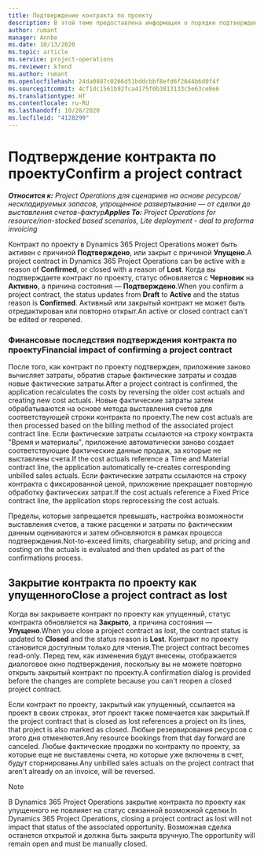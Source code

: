 ```yaml
---
title: Подтверждение контракта по проекту
description: В этой теме предоставлена информация о порядке подтверждения контракта в Project Operations.
author: rumant
manager: Annbe
ms.date: 10/13/2020
ms.topic: article
ms.service: project-operations
ms.reviewer: kfend
ms.author: rumant
ms.openlocfilehash: 24da0887c0266d51bddcbbf8efd6f2644b6d0f4f
ms.sourcegitcommit: 4cf1dc1561b92fca4175f0b3813133c5e63ce8e6
ms.translationtype: HT
ms.contentlocale: ru-RU
ms.lasthandoff: 10/28/2020
ms.locfileid: "4128299"
---
```

# <a name="confirm-a-project-contract"></a><span data-ttu-id="3cdb3-103">Подтверждение контракта по проекту</span><span class="sxs-lookup"><span data-stu-id="3cdb3-103">Confirm a project contract</span></span>

<span data-ttu-id="3cdb3-104">_**Относится к:** Project Operations для сценариев на основе ресурсов/нескладируемых запасов, упрощенное развертывание — от сделки до выставления счетов-фактур_</span><span class="sxs-lookup"><span data-stu-id="3cdb3-104">_**Applies To:** Project Operations for resource/non-stocked based scenarios, Lite deployment - deal to proforma invoicing_</span></span>

<span data-ttu-id="3cdb3-105">Контракт по проекту в Dynamics 365 Project Operations может быть активен с причиной **Подтверждено**, или закрыт с причиной **Упущено**.</span><span class="sxs-lookup"><span data-stu-id="3cdb3-105">A project contract in Dynamics 365 Project Operations can be active with a reason of **Confirmed**, or closed with a reason of **Lost**.</span></span> <span data-ttu-id="3cdb3-106">Когда вы подтверждаете контракт по проекту, статус обновляется с **Черновик** на **Активно**, а причина состояния — **Подтверждено**.</span><span class="sxs-lookup"><span data-stu-id="3cdb3-106">When you confirm a project contract, the status updates from **Draft** to **Active** and the status reason is **Confirmed**.</span></span> <span data-ttu-id="3cdb3-107">Активный или закрытый контракт не может быть отредактирован или повторно открыт.</span><span class="sxs-lookup"><span data-stu-id="3cdb3-107">An active or closed contract can't be edited or reopened.</span></span> 

### <a name="financial-impact-of-confirming-a-project-contract"></a><span data-ttu-id="3cdb3-108">Финансовые последствия подтверждения контракта по проекту</span><span class="sxs-lookup"><span data-stu-id="3cdb3-108">Financial impact of confirming a project contract</span></span>

<span data-ttu-id="3cdb3-109">После того, как контракт по проекту подтвержден, приложение заново вычисляет затраты, обратив старые фактические затраты и создав новые фактические затраты.</span><span class="sxs-lookup"><span data-stu-id="3cdb3-109">After a project contract is confirmed, the application recalculates the costs by reversing the older cost actuals and creating new cost actuals.</span></span> <span data-ttu-id="3cdb3-110">Новые фактические затраты затем обрабатываются на основе метода выставления счетов для соответствующей строки контракта по проекту.</span><span class="sxs-lookup"><span data-stu-id="3cdb3-110">The new cost actuals are then processed based on the billing method of the associated project contract line.</span></span> <span data-ttu-id="3cdb3-111">Если фактические затраты ссылаются на строку контракта "Время и материалы", приложение автоматически заново создает соответствующие фактические данные продаж, за которые не выставлены счета.</span><span class="sxs-lookup"><span data-stu-id="3cdb3-111">If the cost actuals reference a Time and Material contract line, the application automatically re-creates corresponding unbilled sales actuals.</span></span> <span data-ttu-id="3cdb3-112">Если фактические затраты ссылаются на строку контракта с фиксированной ценой, приложение прекращает повторную обработку фактических затрат.</span><span class="sxs-lookup"><span data-stu-id="3cdb3-112">If the cost actuals reference a Fixed Price contract line, the application stops reprocessing the cost actuals.</span></span>

<span data-ttu-id="3cdb3-113">Пределы, которые запрещается превышать, настройка возможности выставления счетов, а также расценки и затраты по фактическим данным оцениваются и затем обновляются в рамках процесса подтверждения.</span><span class="sxs-lookup"><span data-stu-id="3cdb3-113">Not-to-exceed limits, chargeability setup, and pricing and costing on the actuals is evaluated and then updated as part of the confirmations process.</span></span>

## <a name="close-a-project-contract-as-lost"></a><span data-ttu-id="3cdb3-114">Закрытие контракта по проекту как упущенного</span><span class="sxs-lookup"><span data-stu-id="3cdb3-114">Close a project contract as lost</span></span>

<span data-ttu-id="3cdb3-115">Когда вы закрываете контракт по проекту как упущенный, статус контракта обновляется на **Закрыто**, а причина состояния — **Упущено**.</span><span class="sxs-lookup"><span data-stu-id="3cdb3-115">When you close a project contract as lost, the contract status is updated to **Closed** and the status reason is **Lost**.</span></span> <span data-ttu-id="3cdb3-116">Контракт по проекту становится доступным только для чтения.</span><span class="sxs-lookup"><span data-stu-id="3cdb3-116">The project contract becomes read-only.</span></span> <span data-ttu-id="3cdb3-117">Перед тем, как изменения будут внесены, отображается диалоговое окно подтверждения, поскольку вы не можете повторно открыть закрытый контракт по проекту.</span><span class="sxs-lookup"><span data-stu-id="3cdb3-117">A confirmation dialog is provided before the changes are complete because you can't reopen a closed project contract.</span></span>

<span data-ttu-id="3cdb3-118">Если контракт по проекту, закрытый как упущенный, ссылается на проект в своих строках, этот проект также помечается как закрытый.</span><span class="sxs-lookup"><span data-stu-id="3cdb3-118">If the project contract that is closed as lost references a project on its lines, that project is also marked as closed.</span></span> <span data-ttu-id="3cdb3-119">Любые резервирования ресурсов с этого дня отменяются.</span><span class="sxs-lookup"><span data-stu-id="3cdb3-119">Any resource bookings from that day forward are canceled.</span></span> <span data-ttu-id="3cdb3-120">Любые фактические продажи по контракту по проекту, за которые еще не выставлены счета, но которые уже включены в счет, будут сторнированы.</span><span class="sxs-lookup"><span data-stu-id="3cdb3-120">Any unbilled sales actuals on the project contract that aren't already on an invoice, will be reversed.</span></span>

> [!NOTE]
> <span data-ttu-id="3cdb3-121">В Dynamics 365 Project Operations закрытие контракта по проекту как упущенного не повлияет на статус связанной возможной сделки.</span><span class="sxs-lookup"><span data-stu-id="3cdb3-121">In Dynamics 365 Project Operations, closing a project contract as lost will not impact that status of the associated opportunity.</span></span> <span data-ttu-id="3cdb3-122">Возможная сделка останется открытой и должна быть закрыта вручную.</span><span class="sxs-lookup"><span data-stu-id="3cdb3-122">The opportunity will remain open and must be manually closed.</span></span>
